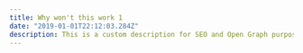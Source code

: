 ```yaml
---
title: Why won't this work 1
date: "2019-01-01T22:12:03.284Z"
description: This is a custom description for SEO and Open Graph purposes, rather than the default generated excerpt. Simply add a description field to the frontmatter.
---
```

